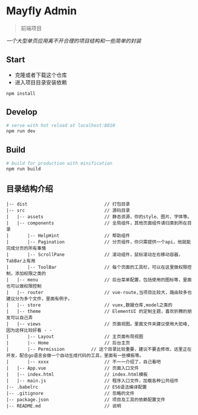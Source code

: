 # Mayfly Admin

> 前端项目

*一个大型单页应用离不开合理的项目结构和一些简单的封装*


## Start
 - 克隆或者下载这个仓库
 - 进入项目目录安装依赖

``` bash
npm install
```

## Develop

``` bash
# serve with hot reload at localhost:8010
npm run dev
```

## Build

``` bash
# build for production with minification
npm run build
```

## 目录结构介绍 ##

	|-- dist                             // 打包目录
	|-- src                              // 源码目录
	|   |-- assets                       // 静态资源，你的style、图片、字体等。
	|   |-- components                   // 全局组件，其他页面组件请归类到所在目录
	|       |-- HelpHint                 // 帮助组件
	|       |-- Pagination               // 分页组件，你只需提供一个api，他就能完成分页的所有事情
	|       |-- ScrollPane               // 滚动组件，鼠标滚动左右移动容器，TabBar上有用
	|       |-- ToolBar                  // 每个页面的工具栏，可以在这里做权限控制，添加权限之类的
	|   |-- menu                         // 后台菜单配置，包括使用的图标等，里面也可以做权限控制
	|   |-- router                       // vue-route,当项目比较大，路由较多也建议分为多个文件，里面有例子。
	|   |-- store                        // vuex,数据仓库,model之类的
	|   |-- theme                        // ElementUI 的定制主题，喜欢折腾的朋友可以自己弄
	|   |-- views                        // 页面视图。里面文件夹建议使用大驼峰,因为这样比较好看 - - 
	|       |-- Layout                   // 主页面布局视图
	|       |-- Home                     // 后台主页
	|       |-- Permission          // 这个目录比较重要，建议不要去修改，这里正在开发，配合go语言会做一个自动生成代码的工具，里面有一些模板等。
	|       |-- xxxx                     // 不一一介绍了，自己看吧
	|   |-- App.vue                      // 页面入口文件
	|   |-- index.html                   // index.html模板
	|   |-- main.js                      // 程序入口文件，加载各种公共组件
	|-- .babelrc                         // ES6语法编译配置
	|-- .gitignore                       // 忽略的文件
	|-- package.json                     // 项目及工具的依赖配置文件
	|-- README.md                        // 说明


